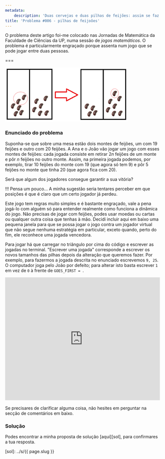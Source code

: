 ```yaml
---
metadata:
    description: 'Duas cervejas e duas pilhas de feijões: assim se faz um jogo matemático'
title: 'Problema #006 - pilhas de feijoões'
---
```


O problema deste artigo foi-me colocado nas Jornadas de Matemática da Faculdade de Ciências da UP, numa sessão de *jogos matemáticos*. O problema é particularmente engraçado porque assenta num jogo que se pode jogar entre duas pessoas.

===

![Uma figura que exemplifica uma jogada válida](beans.png)

### Enunciado do problema

Suponha-se que sobre uma mesa estão dois montes de feijões, um com 19 feijões e outro com 20 feijões. A Ana e o João vão jogar um jogo com esses montes de feijões: cada jogada consiste em retirar $2n$ feijões de um monte e pôr $n$ feijões no outro monte. Assim, na primeira jogada podemos, por exemplo, tirar 10 feijões do monte com $19$ (que agora só tem $9$) e pôr $5$ feijões no monte que tinha $20$ (que agora fica com $20$).

Será que algum dos jogadores consegue garantir a sua vitória?

!!! Pensa um pouco... A minha sugestão seria tentares perceber em que posições é que é claro que um certo jogador já perdeu.

Este jogo tem regras muito simples e é bastante engraçado, vale a pena jogá-lo com alguém só para entender realmente como funciona a dinâmica do jogo. Não precisas de jogar com feijões, podes usar moedas ou cartas ou qualquer outra coisa que tenhas à mão. Decidi incluir aqui em baixo uma pequena janela para que se possa jogar o jogo contra um jogador virtual que não segue nenhuma estratégia em particular, exceto quando, perto do fim, ele reconhece uma jogada vencedora.

Para jogar há que carregar no triângulo por cima do código e escrever as jogadas no terminal. "Escrever uma jogada" corresponde a escrever os novos tamanhos das pilhas depois da alteração que queremos fazer. Por exemplo, para fazermos a jogada descrita no enunciado escrevemos `9, 25`. O computador joga pelo João por defeito; para alterar isto basta escrever `1` em vez de `0` à frente de `GOES_FIRST = `.

<iframe allowfullscreen="true" allowtransparency="true" frameborder="no" height="400px" sandbox="allow-forms allow-pointer-lock allow-popups allow-same-origin allow-scripts allow-modals" scrolling="no" src="https://repl.it/@RojerGS/StackedBeans?lite=true" width="100%"></iframe>

Se precisares de clarificar alguma coisa, não hesites em perguntar na secção de comentários em baixo.

### Solução

Podes encontrar a minha proposta de solução [aqui][sol], para confirmares a tua resposta.

[sol]: ../s/{{ page.slug }}
